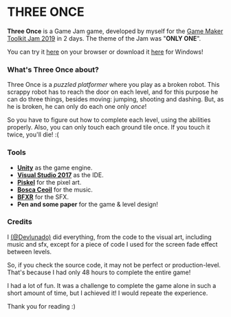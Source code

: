 ﻿# THREE ONCE

**Three Once** is a Game Jam game, developed by myself for the [Game Maker Toolkit Jam 2019](https://itch.io/jam/gmtk-2019) in 2 days. The theme of the Jam was "**ONLY ONE**".

You can try it [here](https://delunado.itch.io/three-once) on your browser or download it [here](https://github.com/Delunado/ThreeOnce-JamGame/raw/master/Build/Windows/Windows.zip) for Windows!

### What's Three Once about?
Three Once is a *puzzled platformer* where you play as a broken robot. This scrappy robot has to reach the door on each level, and for this purpose he can do three things, besides moving: jumping, shooting and dashing. But, as he is broken, he can only do each one only *once*!

So you have to figure out how to complete each level, using the abilities properly. Also, you can only touch each ground tile once. If you touch it twice, you'll die! :(

### Tools
- **[Unity](https://unity.com/)** as the game engine. 
- **[Visual Studio 2017](https://visualstudio.microsoft.com/)** as the IDE.
- **[Piskel](https://www.piskelapp.com/)** for the pixel art.
- **[Bosca Ceoil](https://boscaceoil.net/)** for the music.
- **[BFXR](https://www.bfxr.net/)** for the SFX.
- **Pen and some paper** for the game & level design! 

### Credits

I [(@Devlunado)](https://twitter.com/Delunad0) did everything, from the code to the visual art, including music and sfx, except for a piece of code I used for the screen fade effect between levels.  

So, if you check the source code, it may not be perfect or production-level. That's because I had only 48 hours to complete the entire game! 

I had a lot of fun. It was a challenge to complete the game alone in such a short amount of time, but I achieved it! I would repeate the experience.

Thank you for reading :) 
